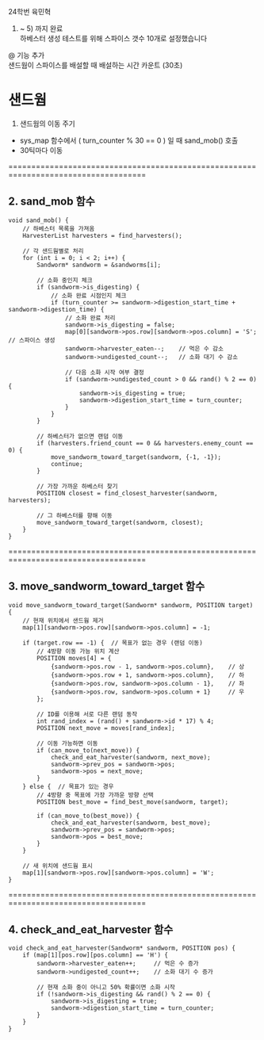 24학번 육민혁 <br/>
 1) ~ 5) 까지 완료 <br/>
하베스터 생성 테스트를 위해 스파이스 갯수 10개로 설정했습니다 

@ 기능 추가 <br/>
샌드웜이 스파이스를 배설할 때 배설하는 시간 카운트 (30초)

# 샌드웜 
1. 샌드웜의 이동 주기
  - sys_map 함수에서 ( turn_counter % 30 == 0 ) 일 때 sand_mob() 호출
  - 30틱마다 이동

====================================================================================

## 2. sand_mob 함수
```
void sand_mob() {
    // 하베스터 목록을 가져옴
    HarvesterList harvesters = find_harvesters();

    // 각 샌드웜별로 처리
    for (int i = 0; i < 2; i++) {
        Sandworm* sandworm = &sandworms[i];

        // 소화 중인지 체크
        if (sandworm->is_digesting) {
            // 소화 완료 시점인지 체크
            if (turn_counter >= sandworm->digestion_start_time + sandworm->digestion_time) {
                // 소화 완료 처리
                sandworm->is_digesting = false;
                map[0][sandworm->pos.row][sandworm->pos.column] = 'S';  // 스파이스 생성
                sandworm->harvester_eaten--;    // 먹은 수 감소
                sandworm->undigested_count--;   // 소화 대기 수 감소

                // 다음 소화 시작 여부 결정
                if (sandworm->undigested_count > 0 && rand() % 2 == 0) {
                    sandworm->is_digesting = true;
                    sandworm->digestion_start_time = turn_counter;
                }
            }
        }

        // 하베스터가 없으면 랜덤 이동
        if (harvesters.friend_count == 0 && harvesters.enemy_count == 0) {
            move_sandworm_toward_target(sandworm, {-1, -1});
            continue;
        }

        // 가장 가까운 하베스터 찾기
        POSITION closest = find_closest_harvester(sandworm, harvesters);
        
        // 그 하베스터를 향해 이동
        move_sandworm_toward_target(sandworm, closest);
    }
}
```
====================================================================================

## 3. move_sandworm_toward_target 함수
```
void move_sandworm_toward_target(Sandworm* sandworm, POSITION target) {
    // 현재 위치에서 샌드웜 제거
    map[1][sandworm->pos.row][sandworm->pos.column] = -1;

    if (target.row == -1) {  // 목표가 없는 경우 (랜덤 이동)
        // 4방향 이동 가능 위치 계산
        POSITION moves[4] = {
            {sandworm->pos.row - 1, sandworm->pos.column},    // 상
            {sandworm->pos.row + 1, sandworm->pos.column},    // 하
            {sandworm->pos.row, sandworm->pos.column - 1},    // 좌
            {sandworm->pos.row, sandworm->pos.column + 1}     // 우
        };

        // ID를 이용해 서로 다른 랜덤 동작
        int rand_index = (rand() + sandworm->id * 17) % 4;
        POSITION next_move = moves[rand_index];

        // 이동 가능하면 이동
        if (can_move_to(next_move)) {
            check_and_eat_harvester(sandworm, next_move);
            sandworm->prev_pos = sandworm->pos;
            sandworm->pos = next_move;
        }
    } else {  // 목표가 있는 경우
        // 4방향 중 목표에 가장 가까운 방향 선택
        POSITION best_move = find_best_move(sandworm, target);
        
        if (can_move_to(best_move)) {
            check_and_eat_harvester(sandworm, best_move);
            sandworm->prev_pos = sandworm->pos;
            sandworm->pos = best_move;
        }
    }

    // 새 위치에 샌드웜 표시
    map[1][sandworm->pos.row][sandworm->pos.column] = 'W';
}
```
====================================================================================

## 4. check_and_eat_harvester 함수
```
void check_and_eat_harvester(Sandworm* sandworm, POSITION pos) {
    if (map[1][pos.row][pos.column] == 'H') {
        sandworm->harvester_eaten++;     // 먹은 수 증가
        sandworm->undigested_count++;    // 소화 대기 수 증가

        // 현재 소화 중이 아니고 50% 확률이면 소화 시작
        if (!sandworm->is_digesting && rand() % 2 == 0) {
            sandworm->is_digesting = true;
            sandworm->digestion_start_time = turn_counter;
        }
    }
}
```
